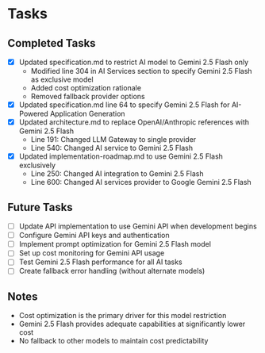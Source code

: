 # Tasks

## Completed Tasks
- [x] Updated specification.md to restrict AI model to Gemini 2.5 Flash only
  - Modified line 304 in AI Services section to specify Gemini 2.5 Flash as exclusive model
  - Added cost optimization rationale
  - Removed fallback provider options
- [x] Updated specification.md line 64 to specify Gemini 2.5 Flash for AI-Powered Application Generation
- [x] Updated architecture.md to replace OpenAI/Anthropic references with Gemini 2.5 Flash
  - Line 191: Changed LLM Gateway to single provider
  - Line 540: Changed AI service to Gemini 2.5 Flash
- [x] Updated implementation-roadmap.md to use Gemini 2.5 Flash exclusively
  - Line 250: Changed AI integration to Gemini 2.5 Flash
  - Line 600: Changed AI services provider to Google Gemini 2.5 Flash

## Future Tasks
- [ ] Update API implementation to use Gemini API when development begins
- [ ] Configure Gemini API keys and authentication
- [ ] Implement prompt optimization for Gemini 2.5 Flash model
- [ ] Set up cost monitoring for Gemini API usage
- [ ] Test Gemini 2.5 Flash performance for all AI tasks
- [ ] Create fallback error handling (without alternate models)

## Notes
- Cost optimization is the primary driver for this model restriction
- Gemini 2.5 Flash provides adequate capabilities at significantly lower cost
- No fallback to other models to maintain cost predictability